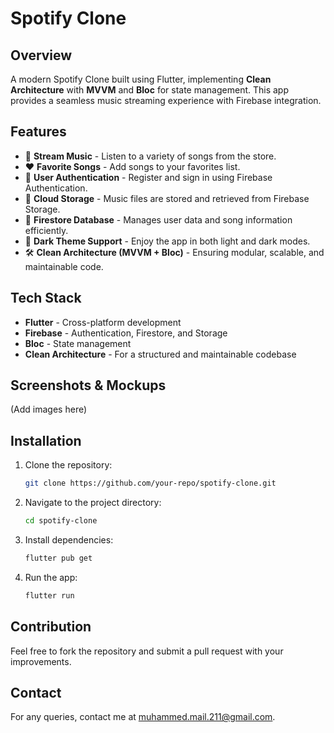 # Spotify Clone

## Overview
A modern Spotify Clone built using Flutter, implementing **Clean Architecture** with **MVVM** and **Bloc** for state management. This app provides a seamless music streaming experience with Firebase integration.

## Features
- 🎵 **Stream Music** - Listen to a variety of songs from the store.
- ❤️ **Favorite Songs** - Add songs to your favorites list.
- 🔑 **User Authentication** - Register and sign in using Firebase Authentication.
- 📂 **Cloud Storage** - Music files are stored and retrieved from Firebase Storage.
- 📜 **Firestore Database** - Manages user data and song information efficiently.
- 🎨 **Dark Theme Support** - Enjoy the app in both light and dark modes.
- 🛠 **Clean Architecture (MVVM + Bloc)** - Ensuring modular, scalable, and maintainable code.

## Tech Stack
- **Flutter** - Cross-platform development
- **Firebase** - Authentication, Firestore, and Storage
- **Bloc** - State management
- **Clean Architecture** - For a structured and maintainable codebase

## Screenshots & Mockups
(Add images here)

## Installation
1. Clone the repository:
   ```sh
   git clone https://github.com/your-repo/spotify-clone.git
   ```
2. Navigate to the project directory:
   ```sh
   cd spotify-clone
   ```
3. Install dependencies:
   ```sh
   flutter pub get
   ```
4. Run the app:
   ```sh
   flutter run
   ```

## Contribution
Feel free to fork the repository and submit a pull request with your improvements.

## Contact
For any queries, contact me at [muhammed.mail.211@gmail.com](mailto:muhammed.mail.211@gmail.com).